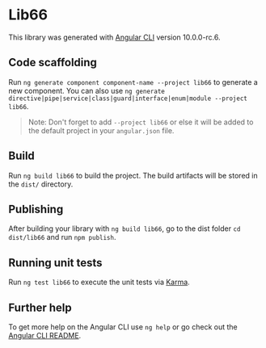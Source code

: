 # Lib66

This library was generated with [Angular CLI](https://github.com/angular/angular-cli) version 10.0.0-rc.6.

## Code scaffolding

Run `ng generate component component-name --project lib66` to generate a new component. You can also use `ng generate directive|pipe|service|class|guard|interface|enum|module --project lib66`.
> Note: Don't forget to add `--project lib66` or else it will be added to the default project in your `angular.json` file. 

## Build

Run `ng build lib66` to build the project. The build artifacts will be stored in the `dist/` directory.

## Publishing

After building your library with `ng build lib66`, go to the dist folder `cd dist/lib66` and run `npm publish`.

## Running unit tests

Run `ng test lib66` to execute the unit tests via [Karma](https://karma-runner.github.io).

## Further help

To get more help on the Angular CLI use `ng help` or go check out the [Angular CLI README](https://github.com/angular/angular-cli/blob/master/README.md).
